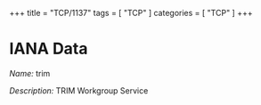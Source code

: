 +++
title = "TCP/1137"
tags = [ "TCP" ]
categories = [ "TCP" ]
+++

# IANA Data

_Name:_ trim

_Description:_ TRIM Workgroup Service


